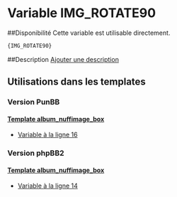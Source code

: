 # Variable IMG_ROTATE90

##Disponibilité
Cette variable est utilisable directement.

```html
{IMG_ROTATE90}
```

##Description
[Ajouter une description](https://fa-tvars.appspot.com/var/IMG_ROTATE90)

## Utilisations dans les templates

### Version PunBB

#### [Template album_nuffimage_box](punbb/album_nuffimage_box.md#readme)
* [Variable &agrave; la ligne 16](../punbb/album_nuffimage_box.tpl#L16)

### Version phpBB2

#### [Template album_nuffimage_box](subsilver/album_nuffimage_box.md#readme)
* [Variable &agrave; la ligne 14](../subsilver/album_nuffimage_box.tpl#L14)